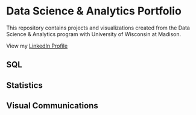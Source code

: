 # Data Science & Analytics Portfolio
This repository contains projects and visualizations created from the Data Science & Analytics program with University of Wisconsin at Madison.

View my [LinkedIn Profile](www.linkedin.com/in/carl-smith-0896b2a3)

## SQL

## Statistics

## Visual Communications
